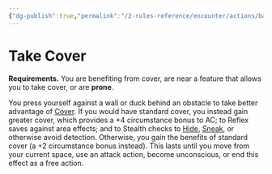 ```yaml
---
{"dg-publish":true,"permalink":"/2-rules-reference/encounter/actions/basic-actions/take-cover/","noteIcon":""}
---
```


# Take Cover

**Requirements.** You are benefiting from cover, are near a feature that allows you to take cover, or are **prone**.

You press yourself against a wall or duck behind an obstacle to take better advantage of [Cover](Cover.md). If you would have standard cover, you instead gain greater cover, which provides a +4 circumstance bonus to AC; to Reflex saves against area effects; and to Stealth checks to [Hide](Hide.md), [Sneak](Sneak.md), or otherwise avoid detection. Otherwise, you gain the benefits of standard cover (a +2 circumstance bonus instead). This lasts until you move from your current space, use an attack action, become unconscious, or end this effect as a free action.
